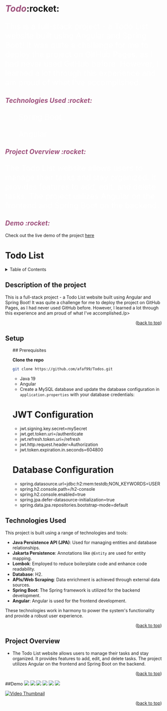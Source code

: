 <h1><span style="font-style:italic; color: rgb(158, 81, 124);">Todo</span>:rocket:</h1>
<p style="font-size: 25px; color: white;" >This is a full-stack project - a Todo List website built using Angular and Spring Boot! It was quite a challenge for me to deploy the project on GitHub Pages, as I had never used GitHub before. However, I learned a lot through this experience and am proud of what I've accomplished.</p>

<h2 style="font-style:italic; color: rgb(158, 81, 124);">Technologies Used :rocket:</h2>
<ul style="font-size: 25px; color: white;" >Spring Boot</ul>
<ul style="font-size: 25px; color: white;" >Angular</ul>

<h2 style="font-style:italic; color: rgb(158, 81, 124);">Project Overview  :rocket:</h2>
<p style="font-size: 25px; color: white;" >The Todo List website allows users to manage their tasks and stay organized. It provides features to add, edit, and delete tasks. The project utilizes Angular on the frontend and Spring Boot on the backend.</p>

<h2 style="font-style:italic; color: rgb(158, 81, 124);">Demo  :rocket:</h2>
Check out the live demo of the project <a href="https://afaf99.github.io/Todos/">here</a>



# Todo List
<a name="readme-top"></a>

<!-- TABLE OF CONTENTS -->
<details>
  <summary>Table of Contents</summary>
  <ol>
    <li><a href="#Description-of-the-project">Description of the project</a></li>
    <li> <a href="#Setup">Setup</a> </li>
    <li><a href="#Technologies-Used">Technologies Used</a></li>
    <li><a href="#Project Overview">Project Overview </a></li>
    <li><a href="#Demo">Demo</a></li>
 
  </ol>
</details>


<!-- ABOUT THE PROJECT -->
## Description of the project

<p>This is a full-stack project - a Todo List website built using Angular and Spring Boot! It was quite a challenge for me to deploy the project on GitHub Pages, as I had never used GitHub before. However, I learned a lot through this experience and am proud of what I've accomplished./p>



<p align="right">(<a href="#readme-top">back to top</a>)</p>

<!-- GETTING STARTED -->
## Setup
<ul>
## Prerequisites

**Clone the repo**
   ```sh
   git clone https://github.com/afaf99/Todos.git
   ```
- Java 19
- Angular
-  Create a MySQL database and update the database configuration in `application.properties` with your database credentials:
# JWT Configuration
- jwt.signing.key.secret=mySecret
- jwt.get.token.uri=/authenticate
- jwt.refresh.token.uri=/refresh
- jwt.http.request.header=Authorization
- jwt.token.expiration.in.seconds=604800

# Database Configuration
- spring.datasource.url=jdbc:h2:mem:testdb;NON_KEYWORDS=USER
- spring.h2.console.path=/h2-console
- spring.h2.console.enabled=true
- spring.jpa.defer-datasource-initialization=true
- spring.data.jpa.repositories.bootstrap-mode=default

</ul>



## Technologies Used

This project is built using a range of technologies and tools:

- **Java Persistence API (JPA)**: Used for managing entities and database relationships.
- **Jakarta Persistence**: Annotations like `@Entity` are used for entity mapping.
- **Lombok**: Employed to reduce boilerplate code and enhance code readability.
- **Database**: H2.
- **APIs/Web Scraping**: Data enrichment is achieved through external data sources.
- **Spring Boot**: The Spring framework is utilized for the backend development.
- **Angular**: Angular is used for the frontend development.

These technologies work in harmony to power the system's functionality and provide a robust user experience.

<p align="right">(<a href="#readme-top">back to top</a>)</p>


<!-- ROADMAP -->
## Project Overview 
- The Todo List website allows users to manage their tasks and stay organized. It provides features to add, edit, and delete tasks. The project utilizes Angular on the frontend and Spring Boot on the backend.

<p align="right">(<a href="#readme-top">back to top</a>)</p>


##Demo
<img src="image/Screenshot_1.png"> 
<img src="image/Screenshot_2.png"> 
<img src="image/Screenshot_3.png"> 
<img src="image/Screenshot_4.png"> 
<img src="image/Screenshot_5.png"> 
<img src="image/Screenshot_8.png"> 


[![Video Thumbnail](thumbnail_image.jpg)](https://www.youtube.com/watch?v=YOUR_VIDEO_ID)




<p align="right">(<a href="#readme-top">back to top</a>)</p>




